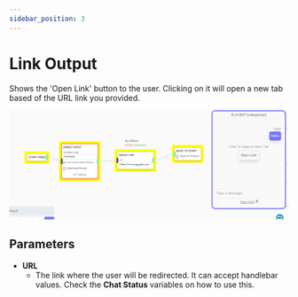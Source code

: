 ```yaml
---
sidebar_position: 3
---
```


# Link Output

Shows the 'Open Link' button to the user. Clicking on it will open a new tab based of the URL link you provided.

![alt text](image-10.png)

## Parameters

- **URL**
  - The link where the user will be redirected. It can accept handlebar values. Check the **Chat Status** variables on how to use this.
